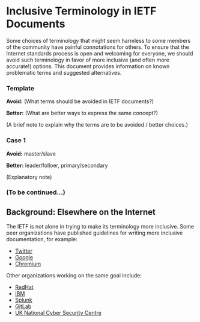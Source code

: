 # Inclusive Terminology in IETF Documents

Some choices of terminology that might seem harmless to some members of the community have painful connotations for others.  To ensure that the Internet standards process is open and welcoming for everyone, we should avoid such terminology in favor of more inclusive (and often more accurate!) options.  This document provides information on known problematic terms and suggested alternatives.

### Template

**Avoid:** (What terms should be avoided in IETF documents?)

**Better:** (What are better ways to express the same concept?)

(A brief note to explain why the terms are to be avoided / better choices.)

### Case 1

**Avoid:** master/slave

**Better:** leader/folloer, primary/secondary

(Explanatory note)

### (To be continued...)

## Background: Elsewhere on the Internet

The IETF is not alone in trying to make its terminology more inclusive.  Some
peer organizations have published guidelines for writing more inclusive
documentation, for example:

* [Twitter](https://twitter.com/TwitterEng/status/1278733305190342656)
* [Google](https://developers.google.com/style/inclusive-documentation)
* [Chromium](https://chromium.googlesource.com/chromium/src/+/master/styleguide/inclusive_code.md#racially-neutral)

Other organizations working on the same goal include:

* [RedHat](https://www.redhat.com/en/blog/making-open-source-more-inclusive-eradicating-problematic-language)
* [IBM](https://www.ibm.com/downloads/cas/2DZELQ4O)
* [Splunk](https://www.splunk.com/en_us/blog/leadership/biased-language-has-no-place-in-tech.html)
* [GitLab](https://gitlab.com/gitlab-org/gitlab/-/issues/221164)
* [UK National Cyber Security Centre](https://www.ncsc.gov.uk/blog-post/terminology-its-not-black-and-white)
